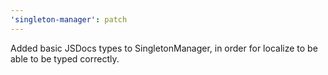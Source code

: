 ```yaml
---
'singleton-manager': patch
---
```


Added basic JSDocs types to SingletonManager, in order for localize to be able to be typed correctly.
